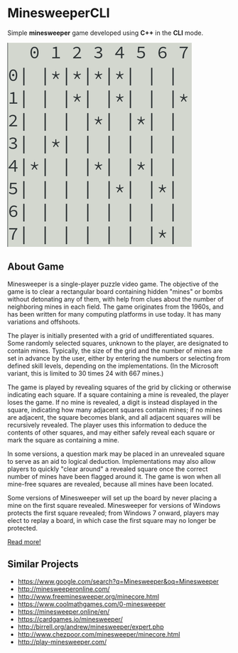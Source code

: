 # MinesweeperCLI

Simple **minesweeper** game developed using **C++** in the **CLI** mode.

![ScreenShot](screenshot1.png)

## About Game

Minesweeper is a single-player puzzle video game. The objective of the game is to clear a rectangular board containing hidden "mines" or bombs without detonating any of them, with help from clues about the number of neighboring mines in each field. The game originates from the 1960s, and has been written for many computing platforms in use today. It has many variations and offshoots.

The player is initially presented with a grid of undifferentiated squares. Some randomly selected squares, unknown to the player, are designated to contain mines. Typically, the size of the grid and the number of mines are set in advance by the user, either by entering the numbers or selecting from defined skill levels, depending on the implementations. (In the Microsoft variant, this is limited to 30 times 24 with 667 mines.)

The game is played by revealing squares of the grid by clicking or otherwise indicating each square. If a square containing a mine is revealed, the player loses the game. If no mine is revealed, a digit is instead displayed in the square, indicating how many adjacent squares contain mines; if no mines are adjacent, the square becomes blank, and all adjacent squares will be recursively revealed. The player uses this information to deduce the contents of other squares, and may either safely reveal each square or mark the square as containing a mine.

In some versions, a question mark may be placed in an unrevealed square to serve as an aid to logical deduction. Implementations may also allow players to quickly "clear around" a revealed square once the correct number of mines have been flagged around it. The game is won when all mine-free squares are revealed, because all mines have been located.

Some versions of Minesweeper will set up the board by never placing a mine on the first square revealed. Minesweeper for versions of Windows protects the first square revealed; from Windows 7 onward, players may elect to replay a board, in which case the first square may no longer be protected.

[Read more!](https://en.wikipedia.org/wiki/Minesweeper_(video_game))

## Similar Projects

- https://www.google.com/search?q=Minesweeper&oq=Minesweeper
- http://minesweeperonline.com/
- http://www.freeminesweeper.org/minecore.html
- https://www.coolmathgames.com/0-minesweeper
- https://minesweeper.online/en/
- https://cardgames.io/minesweeper/
- http://birrell.org/andrew/minesweeper/expert.php
- http://www.chezpoor.com/minesweeper/minecore.html
- http://play-minesweeper.com/
